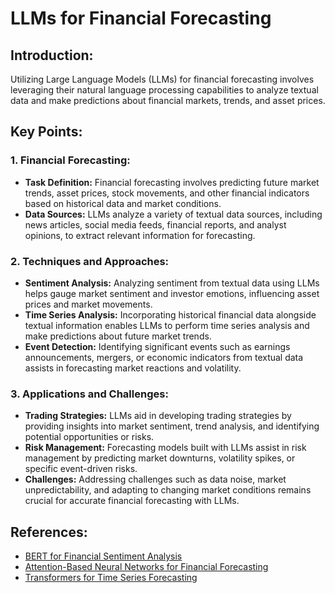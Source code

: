 # LLMs for Financial Forecasting

## Introduction:
Utilizing Large Language Models (LLMs) for financial forecasting involves leveraging their natural language processing capabilities to analyze textual data and make predictions about financial markets, trends, and asset prices. 
## Key Points:

### 1. Financial Forecasting:
- **Task Definition:** Financial forecasting involves predicting future market trends, asset prices, stock movements, and other financial indicators based on historical data and market conditions.
- **Data Sources:** LLMs analyze a variety of textual data sources, including news articles, social media feeds, financial reports, and analyst opinions, to extract relevant information for forecasting.

### 2. Techniques and Approaches:
- **Sentiment Analysis:** Analyzing sentiment from textual data using LLMs helps gauge market sentiment and investor emotions, influencing asset prices and market movements.
- **Time Series Analysis:** Incorporating historical financial data alongside textual information enables LLMs to perform time series analysis and make predictions about future market trends.
- **Event Detection:** Identifying significant events such as earnings announcements, mergers, or economic indicators from textual data assists in forecasting market reactions and volatility.

### 3. Applications and Challenges:
- **Trading Strategies:** LLMs aid in developing trading strategies by providing insights into market sentiment, trend analysis, and identifying potential opportunities or risks.
- **Risk Management:** Forecasting models built with LLMs assist in risk management by predicting market downturns, volatility spikes, or specific event-driven risks.
- **Challenges:** Addressing challenges such as data noise, market unpredictability, and adapting to changing market conditions remains crucial for accurate financial forecasting with LLMs.

## References:
- [BERT for Financial Sentiment Analysis](https://arxiv.org/abs/2006.01363)
- [Attention-Based Neural Networks for Financial Forecasting](https://arxiv.org/abs/2006.04461)
- [Transformers for Time Series Forecasting](https://arxiv.org/abs/2001.08317)

